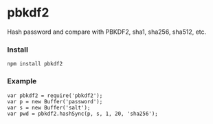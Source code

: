 pbkdf2
======
Hash password and compare with PBKDF2, sha1, sha256, sha512, etc.

### Install

```
npm install pbkdf2
```


### Example

```
var pbkdf2 = require('pbkdf2');
var p = new Buffer('password');
var s = new Buffer('salt');
var pwd = pbkdf2.hashSync(p, s, 1, 20, 'sha256');
```
